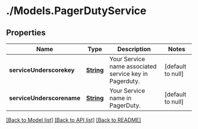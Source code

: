 # ./Models.PagerDutyService
## Properties

Name | Type | Description | Notes
------------ | ------------- | ------------- | -------------
**serviceUnderscorekey** | [**String**][1] | Your Service name associated service key in Pagerduty. | [default to null]
**serviceUnderscorename** | [**String**][1] | Your Service name in PagerDuty. | [default to null]

[[Back to Model list]][2] [[Back to API list]][3] [[Back to README]][4]

[1]: string.md
[2]: ../README.md#documentation-for-models
[3]: ../README.md#documentation-for-api-endpoints
[4]: ../README.md
